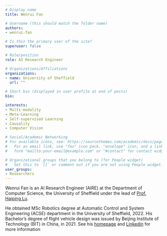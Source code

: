 ```yaml
---
# Display name
title: Wenrui Fan

# Username (this should match the folder name)
authors:
- wenrui-fan

# Is this the primary user of the site?
superuser: false

# Role/position
role: AI Research Engineer

# Organizations/Affiliations
organizations:
- name: University of Sheffield
  url: ""

# Short bio (displayed in user profile at end of posts)
bio: 

interests:
- Multi-modality
- Meta-Learning
- Self-supervised Learning
- Causality
- Computer Vision

# Social/Academic Networking
# For available icons, see: https://sourcethemes.com/academic/docs/page-builder/#icons
#   For an email link, use "fas" icon pack, "envelope" icon, and a link in the
#   form "mailto:your-email@example.com" or "#contact" for contact widget.

# Organizational groups that you belong to (for People widget)
#   Set this to `[]` or comment out if you are not using People widget.
user_groups:
- Researchers
---
```


Wenrui Fan is an AI Research Engineer (AIRE) at the Department of Computer Science, the University of Sheffield under the lead of [Prof. Haiping Lu](https://haipinglu.github.io). 

He obtained MSc Robotics degree at Automatic Control and System Engineering (ACSE) department in the University of Sheffield, 2022. His Bachelor’s degree of flight vehicle design was issued by Beijing Institute of Technology (BIT) in China, in 2021. See his [homepage](https://wenruifan.github.io/) and [Linkedin](https://www.linkedin.com/in/wenrui-fan-a7b68b290/) for more information 
